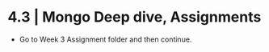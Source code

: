 <!-- Mongo Deep dive, Assignments -->

# 4.3 | Mongo Deep dive, Assignments

- Go to Week 3 Assignment folder and then continue.
